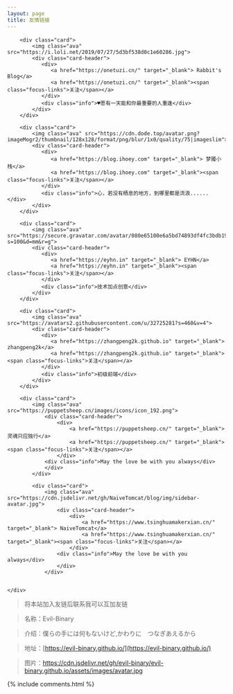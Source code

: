 ```yaml
---
layout: page
title: 友情链接
---
```



 <style>
            #links{
               margin-top: 5rem;
            }

            .links-content{
                margin-top:1rem;
            }

            .link-navigation::after {
                content: " ";
                display: block;
                clear: both;
            }

            .card {
                width: 300px;
                font-size: 1rem;
                padding: 10px 20px;
                border-radius: 4px;
                transition-duration: 0.15s;
                margin-bottom: 1rem;
                display:flex;
            }
            .card:nth-child(odd) {
                float: left;
            }
            .card:nth-child(even) {
                float: right;
            }
            .card:hover {
                transform: scale(1.1);
                box-shadow: 0 2px 6px 0 rgba(0, 0, 0, 0.12), 0 0 6px 0 rgba(0, 0, 0, 0.04);
            }
            .card a {
                border:none;
            }
            .card .ava {
                width: 3rem!important;
                height: 3rem!important;
                margin:0!important;
                margin-right: 1em!important;
                border-radius:4px;

            }
            .card .card-header {
                font-style: italic;
                overflow: hidden;
                width: 236px;
            }
            .card .card-header a {
                font-style: normal;
                color: #2bbc8a;
                font-weight: bold;
                text-decoration: none;
            }
            .card .card-header a:hover {
                color: #d480aa;
                text-decoration: none;
            }
            .card .card-header .info {
                font-style:normal;
                color:#a3a3a3;
                font-size:14px;
                min-width: 0;
                text-overflow: ellipsis;
                overflow: hidden;
                white-space: nowrap;
            }
</style>

 <style>
            #links{
               margin-top: 5rem;
            }

            .links-content{
                margin-top:1rem;
            }

            .link-navigation::after {
                content: " ";
                display: block;
                clear: both;
            }

            .card {
                width: 300px;
                font-size: 1rem;
                padding: 10px 20px;
                border-radius: 4px;
                transition-duration: 0.15s;
                margin-bottom: 1rem;
                display:flex;
            }
            .card:nth-child(odd) {
                float: left;
            }
            .card:nth-child(even) {
                float: right;
            }
            .card:hover {
                transform: scale(1.1);
                box-shadow: 0 2px 6px 0 rgba(0, 0, 0, 0.12), 0 0 6px 0 rgba(0, 0, 0, 0.04);
            }
            .card a {
                border:none;
            }
            .card .ava {
                width: 3rem!important;
                height: 3rem!important;
                margin:0!important;
                margin-right: 1em!important;
                border-radius:4px;

            }
            .card .card-header {
                font-style: italic;
                overflow: hidden;
                width: 236px;
            }
            .card .card-header a {
                font-style: normal;
                color: #2bbc8a;
                font-weight: bold;
                text-decoration: none;
            }
            .card .card-header a:hover {
                color: #d480aa;
                text-decoration: none;
            }
            .card .card-header .info {
                font-style:normal;
                color:#a3a3a3;
                font-size:14px;
                min-width: 0;
                text-overflow: ellipsis;
                overflow: hidden;
                white-space: nowrap;
            }
</style>

<div class="links-content">
    <div class="link-navigation">

        <div class="card">
            <img class="ava" src="https://i.loli.net/2019/07/27/5d3bf538d0c1e60286.jpg">
            <div class="card-header">
               <div>
                  <a href="https://onetuzi.cn/" target="_blank"> Rabbit's Blog</a>
                  <a href="https://onetuzi.cn/" target="_blank"><span class="focus-links">关注</span></a>
               </div>
               <div class="info">♥愿有一天能和你最重要的人重逢</div>
            </div>
        </div>

        <div class="card">
            <img class="ava" src="https://cdn.dode.top/avatar.png?imageMogr2/thumbnail/128x128/format/png/blur/1x0/quality/75|imageslim">
            <div class="card-header">
               <div>
                  <a href="https://blog.ihoey.com" target="_blank"> 梦魇小栈</a>
                  <a href="https://blog.ihoey.com" target="_blank"><span class="focus-links">关注</span></a>
               </div>
               <div class="info">心，若没有栖息的地方，到哪里都是流浪......</div>
            </div>
        </div>

        <div class="card">
            <img class="ava" src="https://secure.gravatar.com/avatar/080e65100e6a5bd74893df4fc3bdb198?s=100&d=mm&r=g">
            <div class="card-header">
               <div>
                  <a href="https://eyhn.in" target="_blank"> EYHN</a>
                  <a href="https://eyhn.in" target="_blank"><span class="focus-links">关注</span></a>
               </div>
               <div class="info">技术加点创意</div>
            </div>
        </div>

        <div class="card">
            <img class="ava" src="https://avatars2.githubusercontent.com/u/32725281?s=460&v=4">
            <div class="card-header">
               <div>
                  <a href="https://zhangpeng2k.github.io" target="_blank"> zhangpeng2k</a>
                  <a href="https://zhangpeng2k.github.io" target="_blank"><span class="focus-links">关注</span></a>
               </div>
               <div class="info">初级前端</div>
            </div>
        </div>

        <div class="card">
            <img class="ava" src="https://puppetsheep.cn/images/icons/icon_192.png">
                <div class="card-header">
                    <div>
                        <a href="https://puppetsheep.cn/" target="_blank"> 灵魂只应独行</a>
                        <a href="https://puppetsheep.cn/" target="_blank"><span class="focus-links">关注</span></a>
                    </div>
                <div class="info">May the love be with you always</div>
                </div>
            </div>

            <div class="card">
                <img class="ava" src="https://cdn.jsdelivr.net/gh/NaiveTomcat/blog/img/sidebar-avatar.jpg">
                    <div class="card-header">
                        <div>
                            <a href="https://www.tsinghuamakerxian.cn/" target="_blank"> NaiveTomcat</a>
                            <a href="https://www.tsinghuamakerxian.cn/" target="_blank"><span class="focus-links">关注</span></a>
                        </div>
                    <div class="info">May the love be with you always</div>
                    </div>
                </div>


    </div>
</div>

> 将本站加入友链后联系我可以互加友链

> 名称：Evil-Binary

> 介绍：僕らの手には何もないけど,かわりに　つなぎあえるから

> 地址：[https://evil-binary.github.io/](https://evil-binary.github.io/)

> 图片：<a href="https://cdn.jsdelivr.net/gh/evil-binary/evil-binary.github.io/assets/images/avatar.jpg">https://cdn.jsdelivr.net/gh/evil-binary/evil-binary.github.io/assets/images/avatar.jpg</a>


{% include comments.html %}
